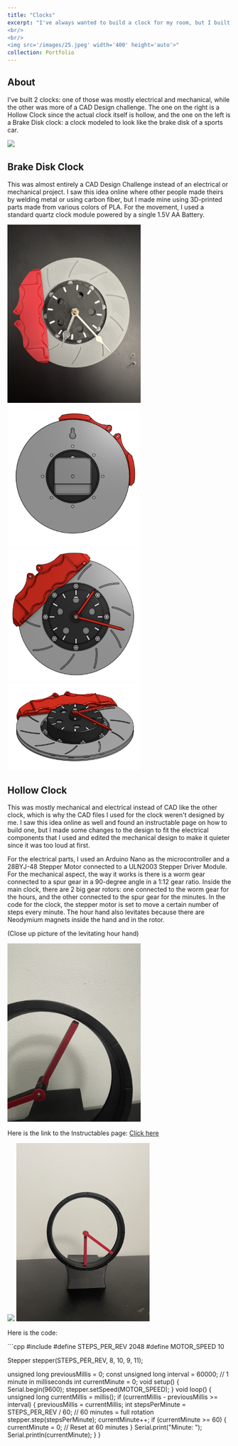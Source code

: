 ```yaml
---
title: "Clocks"
excerpt: "I've always wanted to build a clock for my room, but I built not one but two clocks. Here are the 2 clocks I built!
<br/>
<br/>
<img src='/images/25.jpeg' width='400' height='auto'>"
collection: Portfolio
---
```

## About
I've built 2 clocks: one of those was mostly electrical and mechanical, while the other was more of a CAD Design challenge. The one on the right is a Hollow Clock since the actual clock itself is hollow, and the one on the left is a Brake Disk clock: a clock modeled to look like the brake disk of a sports car.
<p></p>
<img src='/images/25.jpeg' width='400' height='auto'>

## Brake Disk Clock
This was almost entirely a CAD Design Challenge instead of an electrical or mechanical project. I saw this idea online where other people made theirs by welding metal or using carbon fiber, but I made mine using 3D-printed parts made from various colors of PLA. For the movement, I used a standard quartz clock module powered by a single 1.5V AA Battery.
<p></p>
<img src='/images/24.jpeg' width='300' height='auto'>
<img src='/images/20.png' width='300' height='auto'>
<img src='/images/21.png' width='300' height='auto'>
<img src='/images/22.png' width='300' height='auto'>

## Hollow Clock
This was mostly mechanical and electrical instead of CAD like the other clock, which is why the CAD files I used for the clock weren't designed by me. I saw this idea online as well and found an instructable page on how to build one, but I made some changes to the design to fit the electrical components that I used and edited the mechanical design to make it quieter since it was too loud at first.
<p></p>
For the electrical parts, I used an Arduino Nano as the microcontroller and a 28BYJ-48 Stepper Motor connected to a ULN2003 Stepper Driver Module. For the mechanical aspect, the way it works is there is a worm gear connected to a spur gear in a 90-degree angle in a 1:12 gear ratio. Inside the main clock, there are 2 big gear rotors: one connected to the worm gear for the hours, and the other connected to the spur gear for the minutes. In the code for the clock, the stepper motor is set to move a certain number of steps every minute. The hour hand also levitates because there are Neodymium magnets inside the hand and in the rotor.
<p></p>
(Close up picture of the levitating hour hand)
<p></p>
<img src='/images/27.jpeg' width='300' height='auto'>
<p></p>
Here is the link to the Instructables page:
<a href="https://www.instructables.com/Hollow-Clock-V/">Click here</a>
<p></p>
<img src='/images/23.jpeg' width='300' height='auto'>
<img src='/images/26.jpeg' width='300' height='auto'>
<p></p>
Here is the code:
<p></p>
```cpp
#include <Stepper.h>
#define STEPS_PER_REV 2048 
#define MOTOR_SPEED 10      

Stepper stepper(STEPS_PER_REV, 8, 10, 9, 11);

unsigned long previousMillis = 0;
const unsigned long interval = 60000;  // 1 minute in milliseconds
int currentMinute = 0;
void setup() {
    Serial.begin(9600);
    stepper.setSpeed(MOTOR_SPEED);
}
void loop() {
    unsigned long currentMillis = millis();
    if (currentMillis - previousMillis >= interval) {
        previousMillis = currentMillis;
        int stepsPerMinute = STEPS_PER_REV / 60;  // 60 minutes = full rotation
        stepper.step(stepsPerMinute);
        currentMinute++;
        if (currentMinute >= 60) {
            currentMinute = 0; // Reset at 60 minutes
        }
        Serial.print("Minute: ");
        Serial.println(currentMinute);
    }
}
```


